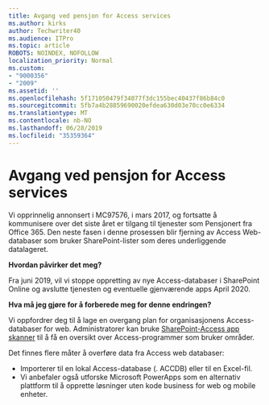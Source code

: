 ```yaml
---
title: Avgang ved pensjon for Access services
ms.author: kirks
author: Techwriter40
ms.audience: ITPro
ms.topic: article
ROBOTS: NOINDEX, NOFOLLOW
localization_priority: Normal
ms.custom:
- "9000356"
- "2009"
ms.assetid: ''
ms.openlocfilehash: 5f171050479f34077f3dc155bec40437f86b84c0
ms.sourcegitcommit: 5fb7a4b28859690020efdea630d03e70cc0e6334
ms.translationtype: MT
ms.contentlocale: nb-NO
ms.lasthandoff: 06/28/2019
ms.locfileid: "35359364"
---
```

# <a name="access-services-retirement"></a>Avgang ved pensjon for Access services

Vi opprinnelig annonsert i MC97576, i mars 2017, og fortsatte å kommunisere over det siste året er tilgang til tjenester som Pensjonert fra Office 365. Den neste fasen i denne prosessen blir fjerning av Access Web-databaser som bruker SharePoint-lister som deres underliggende datalageret.

**Hvordan påvirker det meg?**

Fra juni 2019, vil vi stoppe oppretting av nye Access-databaser i SharePoint Online og avslutte tjenesten og eventuelle gjenværende apps April 2020.

**Hva må jeg gjøre for å forberede meg for denne endringen?**

Vi oppfordrer deg til å lage en overgang plan for organisasjonens Access-databaser for web. Administratorer kan bruke [SharePoint-Access app skanner](https://github.com/SharePoint/PnP-Tools/tree/master/Solutions/SharePoint.AccessApp.Scanner) til å få en oversikt over Access-programmer som bruker områder.

Det finnes flere måter å overføre data fra Access web databaser:

- Importerer til en lokal Access-database (. ACCDB) eller til en Excel-fil.
- Vi anbefaler også utforske Microsoft PowerApps som en alternativ plattform til å opprette løsninger uten kode business for web og mobile enheter.